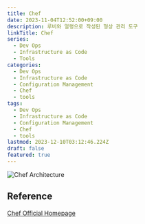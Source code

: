 ```yaml
---
title: Chef
date: 2023-11-04T12:52:00+09:00
description: 루비와 얼랭으로 작성된 형상 관리 도구
linkTitle: Chef
series:
  - Dev Ops
  - Infrastructure as Code
  - Tools
categories:
  - Dev Ops
  - Infrastructure as Code
  - Configuration Management
  - Chef
  - tools
tags:
  - Dev Ops
  - Infrastructure as Code
  - Configuration Management
  - Chef
  - tools
lastmod: 2023-12-10T03:12:46.224Z
draft: false
featured: true
---
```


![Chef Architecture](media/images/chef%20architecture.png "https://www.tecmint.com/chef-automation-tool/")

## Reference

[Chef Official Homepage](https://www.chef.io/)
